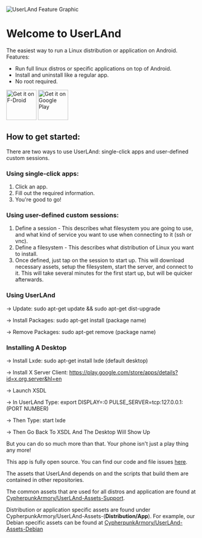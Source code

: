 ![UserLAnd Feature Graphic](https://github.com/CypherpunkArmory/UserLAnd/raw/master/play_store/featureGraphic.png)

# Welcome to UserLAnd

The easiest way to run a Linux distribution or application on Android.   
Features: 
* Run full linux distros or specific applications on top of Android.
* Install and uninstall like a regular app.
* No root required.

[<img src="https://f-droid.org/badge/get-it-on.png"
     alt="Get it on F-Droid"
     height="80">](https://f-droid.org/packages/tech.ula/)
[<img src="https://play.google.com/intl/en_us/badges/images/generic/en-play-badge.png"
     alt="Get it on Google Play"
     height="80">](https://play.google.com/store/apps/details?id=tech.ula)

## How to get started:

There are two ways to use UserLAnd: single-click apps and user-defined custom sessions.

### Using single-click apps:
1. Click an app.
2. Fill out the required information.
3. You're good to go!

### Using user-defined custom sessions:
1. Define a session - This describes what filesystem you are going to use, and what kind of service you want to use when connecting to it (ssh or vnc).
2. Define a filesystem - This describes what distribution of Linux you want to install.
3. Once defined, just tap on the session to start up. This will download necessary assets, setup the filesystem, start the server, and connect to it.  This will take several minutes for the first start up, but will be quicker afterwards.

### Using UserLAnd

-> Update: sudo apt-get update && sudo apt-get dist-upgrade

-> Install Packages: sudo apt-get install (package name)

-> Remove Packages: sudo apt-get remove (package name)

### Installing A Desktop

-> Install Lxde: sudo apt-get install lxde (default desktop)

-> Install X Server Client: https://play.google.com/store/apps/details?id=x.org.server&hl=en

-> Launch XSDL

-> In UserLAnd Type: export DISPLAY=:0 PULSE_SERVER=tcp:127.0.0.1:(PORT NUMBER)

-> Then Type: start lxde

-> Then Go Back To XSDL And The Desktop Will Show Up



But you can do so much more than that. Your phone isn't just a play thing any more!

This app is fully open source.  You can find our code and file issues [here](https://github.com/CypherpunkArmory/UserLAnd/).

The assets that UserLAnd depends on and the scripts that build them are contained in other repositories.  

The common assets that are used for all distros and application are found at [CypherpunkArmory/UserLAnd-Assets-Support](https://github.com/CypherpunkArmory/UserLAnd-Assets-Support).  

Distribution or application specific assets are found under CypherpunkArmory/UserLAnd-Assets-(__Distribution/App__). For example, our Debian specific assets can be found at [CypherpunkArmory/UserLAnd-Assets-Debian](https://github.com/CypherpunkArmory/UserLAnd-Assets-Debian)

